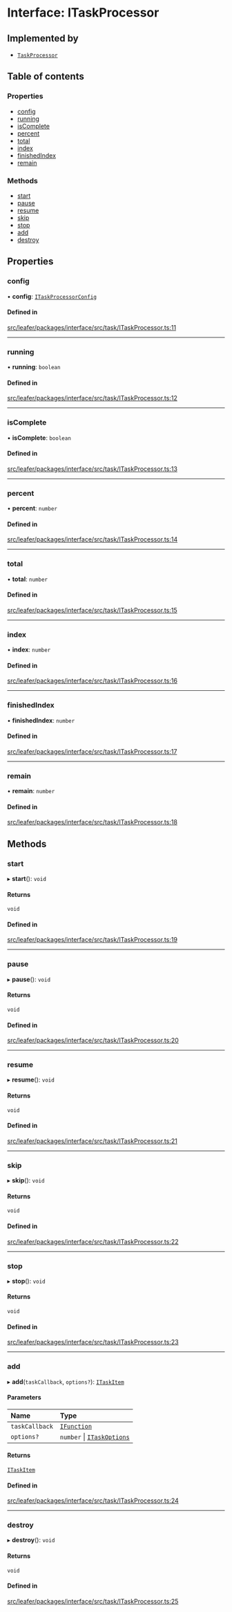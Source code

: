# Interface: ITaskProcessor

## Implemented by

- [`TaskProcessor`](../classes/TaskProcessor.md)

## Table of contents

### Properties

- [config](ITaskProcessor.md#config)
- [running](ITaskProcessor.md#running)
- [isComplete](ITaskProcessor.md#iscomplete)
- [percent](ITaskProcessor.md#percent)
- [total](ITaskProcessor.md#total)
- [index](ITaskProcessor.md#index)
- [finishedIndex](ITaskProcessor.md#finishedindex)
- [remain](ITaskProcessor.md#remain)

### Methods

- [start](ITaskProcessor.md#start)
- [pause](ITaskProcessor.md#pause)
- [resume](ITaskProcessor.md#resume)
- [skip](ITaskProcessor.md#skip)
- [stop](ITaskProcessor.md#stop)
- [add](ITaskProcessor.md#add)
- [destroy](ITaskProcessor.md#destroy)

## Properties

### config

• **config**: [`ITaskProcessorConfig`](ITaskProcessorConfig.md)

#### Defined in

[src/leafer/packages/interface/src/task/ITaskProcessor.ts:11](https://github.com/leaferjs/leafer/blob/95ff07e0d4def3c18ac6ce3fa51ec0d271dffaae/packages/interface/src/task/ITaskProcessor.ts#L11)

___

### running

• **running**: `boolean`

#### Defined in

[src/leafer/packages/interface/src/task/ITaskProcessor.ts:12](https://github.com/leaferjs/leafer/blob/95ff07e0d4def3c18ac6ce3fa51ec0d271dffaae/packages/interface/src/task/ITaskProcessor.ts#L12)

___

### isComplete

• **isComplete**: `boolean`

#### Defined in

[src/leafer/packages/interface/src/task/ITaskProcessor.ts:13](https://github.com/leaferjs/leafer/blob/95ff07e0d4def3c18ac6ce3fa51ec0d271dffaae/packages/interface/src/task/ITaskProcessor.ts#L13)

___

### percent

• **percent**: `number`

#### Defined in

[src/leafer/packages/interface/src/task/ITaskProcessor.ts:14](https://github.com/leaferjs/leafer/blob/95ff07e0d4def3c18ac6ce3fa51ec0d271dffaae/packages/interface/src/task/ITaskProcessor.ts#L14)

___

### total

• **total**: `number`

#### Defined in

[src/leafer/packages/interface/src/task/ITaskProcessor.ts:15](https://github.com/leaferjs/leafer/blob/95ff07e0d4def3c18ac6ce3fa51ec0d271dffaae/packages/interface/src/task/ITaskProcessor.ts#L15)

___

### index

• **index**: `number`

#### Defined in

[src/leafer/packages/interface/src/task/ITaskProcessor.ts:16](https://github.com/leaferjs/leafer/blob/95ff07e0d4def3c18ac6ce3fa51ec0d271dffaae/packages/interface/src/task/ITaskProcessor.ts#L16)

___

### finishedIndex

• **finishedIndex**: `number`

#### Defined in

[src/leafer/packages/interface/src/task/ITaskProcessor.ts:17](https://github.com/leaferjs/leafer/blob/95ff07e0d4def3c18ac6ce3fa51ec0d271dffaae/packages/interface/src/task/ITaskProcessor.ts#L17)

___

### remain

• **remain**: `number`

#### Defined in

[src/leafer/packages/interface/src/task/ITaskProcessor.ts:18](https://github.com/leaferjs/leafer/blob/95ff07e0d4def3c18ac6ce3fa51ec0d271dffaae/packages/interface/src/task/ITaskProcessor.ts#L18)

## Methods

### start

▸ **start**(): `void`

#### Returns

`void`

#### Defined in

[src/leafer/packages/interface/src/task/ITaskProcessor.ts:19](https://github.com/leaferjs/leafer/blob/95ff07e0d4def3c18ac6ce3fa51ec0d271dffaae/packages/interface/src/task/ITaskProcessor.ts#L19)

___

### pause

▸ **pause**(): `void`

#### Returns

`void`

#### Defined in

[src/leafer/packages/interface/src/task/ITaskProcessor.ts:20](https://github.com/leaferjs/leafer/blob/95ff07e0d4def3c18ac6ce3fa51ec0d271dffaae/packages/interface/src/task/ITaskProcessor.ts#L20)

___

### resume

▸ **resume**(): `void`

#### Returns

`void`

#### Defined in

[src/leafer/packages/interface/src/task/ITaskProcessor.ts:21](https://github.com/leaferjs/leafer/blob/95ff07e0d4def3c18ac6ce3fa51ec0d271dffaae/packages/interface/src/task/ITaskProcessor.ts#L21)

___

### skip

▸ **skip**(): `void`

#### Returns

`void`

#### Defined in

[src/leafer/packages/interface/src/task/ITaskProcessor.ts:22](https://github.com/leaferjs/leafer/blob/95ff07e0d4def3c18ac6ce3fa51ec0d271dffaae/packages/interface/src/task/ITaskProcessor.ts#L22)

___

### stop

▸ **stop**(): `void`

#### Returns

`void`

#### Defined in

[src/leafer/packages/interface/src/task/ITaskProcessor.ts:23](https://github.com/leaferjs/leafer/blob/95ff07e0d4def3c18ac6ce3fa51ec0d271dffaae/packages/interface/src/task/ITaskProcessor.ts#L23)

___

### add

▸ **add**(`taskCallback`, `options?`): [`ITaskItem`](ITaskItem.md)

#### Parameters

| Name | Type |
| :------ | :------ |
| `taskCallback` | [`IFunction`](IFunction.md) |
| `options?` | `number` \| [`ITaskOptions`](ITaskOptions.md) |

#### Returns

[`ITaskItem`](ITaskItem.md)

#### Defined in

[src/leafer/packages/interface/src/task/ITaskProcessor.ts:24](https://github.com/leaferjs/leafer/blob/95ff07e0d4def3c18ac6ce3fa51ec0d271dffaae/packages/interface/src/task/ITaskProcessor.ts#L24)

___

### destroy

▸ **destroy**(): `void`

#### Returns

`void`

#### Defined in

[src/leafer/packages/interface/src/task/ITaskProcessor.ts:25](https://github.com/leaferjs/leafer/blob/95ff07e0d4def3c18ac6ce3fa51ec0d271dffaae/packages/interface/src/task/ITaskProcessor.ts#L25)
